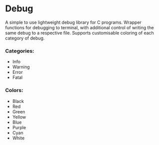 # Debug
A simple to use lightweight debug library for C programs. Wrapper functions for debugging to terminal, with additional control of writing the same debug to a respective file. Supports customisable coloring of each category of debug.

### Categories:
 - Info
 - Warning
 - Error
 - Fatal

### Colors:
 - Black
 - Red
 - Green
 - Yellow
 - Blue
 - Purple
 - Cyan
 - White